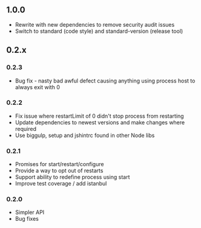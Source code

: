 ## 1.0.0

 * Rewrite with new dependencies to remove security audit issues
 * Switch to standard (code style) and standard-version (release tool)

## 0.2.x

### 0.2.3
 * Bug fix - nasty bad awful defect causing anything using process host to always exit with 0

### 0.2.2
 * Fix issue where restartLimit of 0 didn't stop process from restarting
 * Update dependencies to newest versions and make changes where required
 * Use biggulp, setup and jshintrc found in other Node libs

### 0.2.1

 * Promises for start/restart/configure
 * Provide a way to opt out of restarts
 * Support ability to redefine process using start
 * Improve test coverage / add istanbul

### 0.2.0

 * Simpler API
 * Bug fixes
